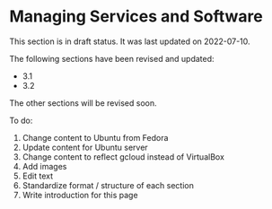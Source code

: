 # Managing Services and Software

This section is in draft status.
It was last updated on 2022-07-10.

The following sections have been revised and updated:

- 3.1
- 3.2

The other sections will be revised soon. 

To do:

1. Change content to Ubuntu from Fedora
1. Update content for Ubuntu server
1. Change content to reflect gcloud instead of VirtualBox
1. Add images
1. Edit text
1. Standardize format / structure of each section
1. Write introduction for this page


